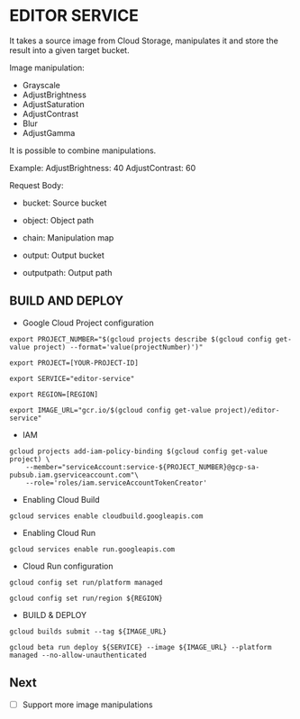 # EDITOR SERVICE 

It takes a source image from Cloud Storage, manipulates it and store the result into a given target bucket.

Image manipulation:

 - Grayscale
 - AdjustBrightness
 - AdjustSaturation
 - AdjustContrast
 - Blur
 - AdjustGamma  

It is possible to combine manipulations. 

Example:
    AdjustBrightness: 40
    AdjustContrast: 60 

Request Body: 

* bucket: Source bucket

* object: Object path 

* chain: Manipulation map
 
* output: Output bucket 

* outputpath: Output path 

## BUILD AND DEPLOY

* Google Cloud Project configuration

```
export PROJECT_NUMBER="$(gcloud projects describe $(gcloud config get-value project) --format='value(projectNumber)')" 
```

```
export PROJECT=[YOUR-PROJECT-ID]
```

``` 
export SERVICE="editor-service" 
```

``` 
export REGION=[REGION]
```

``` 
export IMAGE_URL="gcr.io/$(gcloud config get-value project)/editor-service" 
``` 

* IAM

``` 
gcloud projects add-iam-policy-binding $(gcloud config get-value project) \
    --member="serviceAccount:service-${PROJECT_NUMBER}@gcp-sa-pubsub.iam.gserviceaccount.com"\
    --role='roles/iam.serviceAccountTokenCreator' 
```

* Enabling Cloud Build
  
```
gcloud services enable cloudbuild.googleapis.com
```

* Enabling Cloud Run
  
```
gcloud services enable run.googleapis.com
```     

* Cloud Run configuration
  
```
gcloud config set run/platform managed
```

```
gcloud config set run/region ${REGION}
```

* BUILD & DEPLOY
  
```
gcloud builds submit --tag ${IMAGE_URL} 
```  

``` 
gcloud beta run deploy ${SERVICE} --image ${IMAGE_URL} --platform managed --no-allow-unauthenticated
``` 

## Next

- [ ] Support more image manipulations